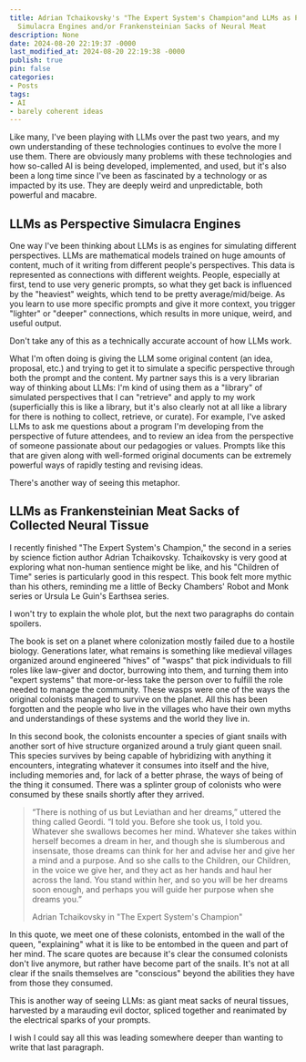 ```yaml
---
title: Adrian Tchaikovsky's "The Expert System's Champion"and LLMs as Perspective
  Simulacra Engines and/or Frankensteinian Sacks of Neural Meat
description: None
date: 2024-08-20 22:19:37 -0000
last_modified_at: 2024-08-20 22:19:38 -0000
publish: true
pin: false
categories:
- Posts
tags:
- AI
- barely coherent ideas
---
```

Like many, I've been playing with LLMs over the past two years, and my own understanding of these technologies continues to evolve the more I use them. There are obviously many problems with these technologies and how so-called AI is being developed, implemented, and used, but it's also been a long time since I've been as fascinated by a technology or as impacted by its use. They are deeply weird and unpredictable, both powerful and macabre.

## LLMs as Perspective Simulacra Engines

One way I've been thinking about LLMs is as engines for simulating different perspectives. LLMs are mathematical models trained on huge amounts of content, much of it writing from different people's perspectives. This data is represented as connections with different weights. People, especially at first, tend to use very generic prompts, so what they get back is influenced by the "heaviest" weights, which tend to be pretty average/mid/beige. As you learn to use more specific prompts and give it more context, you trigger "lighter" or "deeper" connections, which results in more unique, weird, and useful output.

Don't take any of this as a technically accurate account of how LLMs work.

What I'm often doing is giving the LLM some original content (an idea, proposal, etc.) and trying to get it to simulate a specific perspective through both the prompt and the content. My partner says this is a very librarian way of thinking about LLMs: I'm kind of using them as a "library" of simulated perspectives that I can "retrieve" and apply to my work (superficially this is like a library, but it's also clearly not at all like a library for there is nothing to collect, retrieve, or curate). For example, I've asked LLMs to ask me questions about a program I'm developing from the perspective of future attendees, and to review an idea from the perspective of someone passionate about our pedagogies or values. Prompts like this that are given along with well-formed original documents can be extremely powerful ways of rapidly testing and revising ideas.

There's another way of seeing this metaphor.

## LLMs as Frankensteinian Meat Sacks of Collected Neural Tissue

I recently finished "The Expert System's Champion," the second in a series by science fiction author Adrian Tchaikovsky. Tchaikovsky is very good at exploring what non-human sentience might be like, and his "Children of Time" series is particularly good in this respect. This book felt more mythic than his others, reminding me a little of Becky Chambers' Robot and Monk series or Ursula Le Guin's Earthsea series.

I won't try to explain the whole plot, but the next two paragraphs do contain spoilers.

The book is set on a planet where colonization mostly failed due to a hostile biology. Generations later, what remains is something like medieval villages organized around engineered "hives" of "wasps" that pick individuals to fill roles like law-giver and doctor, burrowing into them, and turning them into "expert systems" that more-or-less take the person over to fulfill the role needed to manage the community. These wasps were one of the ways the original colonists managed to survive on the planet. All this has been forgotten and the people who live in the villages who have their own myths and understandings of these systems and the world they live in.

In this second book, the colonists encounter a species of giant snails with another sort of hive structure organized around a truly giant queen snail. This species survives by being capable of hybridizing with anything it encounters, integrating whatever it consumes into itself and the hive, including memories and, for lack of a better phrase, the ways of being of the thing it consumed. There was a splinter group of colonists who were consumed by these snails shortly after they arrived.

> “There is nothing of us but Leviathan and her dreams,” uttered the thing called Geordi. “I told you. Before she took us, I told you. Whatever she swallows becomes her mind. Whatever she takes within herself becomes a dream in her, and though she is slumberous and insensate, those dreams can think for her and advise her and give her a mind and a purpose. And so she calls to the Children, our Children, in the voice we give her, and they act as her hands and haul her across the land. You stand within her, and so you will be her dreams soon enough, and perhaps you will guide her purpose when she dreams you.”
>
> Adrian Tchaikovsky in "The Expert System's Champion"

In this quote, we meet one of these colonists, entombed in the wall of the queen, "explaining" what it is like to be entombed in the queen and part of her mind. The scare quotes are because it's clear the consumed colonists don't live anymore, but rather have become part of the snails. It's not at all clear if the snails themselves are "conscious" beyond the abilities they have from those they consumed.

This is another way of seeing LLMs: as giant meat sacks of neural tissues, harvested by a marauding evil doctor, spliced together and reanimated by the electrical sparks of your prompts.

I wish I could say all this was leading somewhere deeper than wanting to write that last paragraph.
